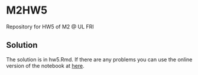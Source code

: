# M2HW5
Repository for HW5 of M2 @ UL FRI

## Solution
The solution is in hw5.Rmd. If there are any problems you can use the online version of the notebook at [here](https://www.kaggle.com/code/matejkalc/m2hw5).
